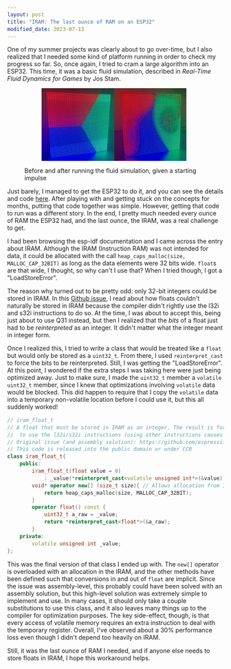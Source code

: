 ```yaml
---
layout: post
title: "IRAM: The last ounce of RAM on an ESP32"
modified_date: 2023-07-13
---
```


One of my summer projects was clearly about to go over-time, but I also realized that I needed some kind of platform running in order to check my progress so far. So, once again, I tried to cram a large algorithm into an ESP32. This time, it was a basic fluid simulation, described in *Real-Time Fluid Dynamics for Games* by Jos Stam.

<figure>
<figure style="display: flex;"><img src="/images/2021-08-23/figure1.jpeg" width="49%"><img src="/images/2021-08-23/figure2.jpeg" width="49%"></figure>
<figcaption>Before and after running the fluid simulation, given a starting impulse</figcaption>
</figure>

Just barely, I managed to get the ESP32 to do it, and you can see the details and code [here](https://github.com/colonelwatch/ESP32-fluid-simulation). After playing with and getting stuck on the concepts for months, putting that code together was simple. However, getting that code to run was a different story. In the end, I pretty much needed every ounce of RAM the ESP32 had, and the last ounce, the IRAM, was a real challenge to get.

I had been browsing the esp-idf documentation and I came across the entry about IRAM. Although the IRAM (Instruction RAM) was not intended for data, it could be allocated with the call `heap_caps_malloc(size, MALLOC_CAP_32BIT)` as long as the data elements were 32 bits wide. `float`s are that wide, I thought, so why can't I use that? When I tried though, I got a "LoadStoreError".

The reason why turned out to be pretty odd: only 32-bit integers could be stored in IRAM. In this [Github issue](https://github.com/espressif/esp-idf/issues/3036), I read about how floats couldn't naturally be stored in IRAM because the compiler didn't rightly use the l32i and s32i instructions to do so. At the time, I was about to accept this, being just about to use Q31 instead, but then I realized that the *bits* of a float just had to be *reinterpreted* as an integer. It didn't matter what the integer meant in integer form.

Once I realized this, I tried to write a class that would be treated like a `float` but would only be stored as a `uint32_t`. From there, I used `reinterpret_cast` to force the bits to be reinterpreted. Still, I was getting the "LoadStoreError". At this point, I wondered if the extra steps I was taking here were just being optimized away. Just to make sure, I made the `uint32_t` member a `volatile uint32_t` member, since I knew that optimizations involving `volatile` data would be blocked. This did happen to require that I copy the `volatile` data into a temporary non-volatile location before I could use it, but this all suddenly worked!

```c++
// iram_float_t
// A float that must be stored in IRAM as an integer. The result is forcing the compiler 
//  to use the l32i/s32i instructions (using other instructions causes a LoadStoreError).
// Original issue (and assembly solution): https://github.com/espressif/esp-idf/issues/3036
// This code is released into the public domain or under CC0
class iram_float_t{
    public:
        iram_float_t(float value = 0) 
            : _value(*reinterpret_cast<volatile unsigned int*>(&value)) {}
        void* operator new[] (size_t size){ // Allows allocation from IRAM
            return heap_caps_malloc(size, MALLOC_CAP_32BIT);
        }
        operator float() const {
            uint32_t a_raw = _value;
            return *reinterpret_cast<float*>(&a_raw);
        }
    private:
        volatile unsigned int _value;
};
```

This was the final version of that class I ended up with. The `new[]` operator is overloaded with an allocation in the IRAM, and the other methods have been defined such that conversions in and out of `float` are implicit. Since the issue was assembly-level, this probably could have been solved with an assembly solution, but this high-level solution was extremely simple to implement and use. In many cases, it should only take a couple substitutions to use this class, and it also leaves many things up to the compiler for optimization purposes. The key side-effect, though, is that every access of volatile memory requires an extra instruction to deal with the temporary register. Overall, I've observed about a 30% performance loss even though I didn't depend too heavily on IRAM.

Still, it was the last ounce of RAM I needed, and if anyone else needs to store floats in IRAM, I hope this workaround helps.